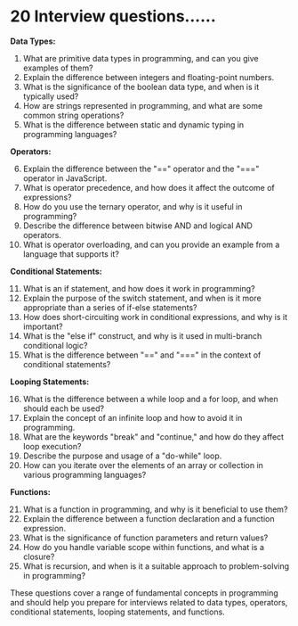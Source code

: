 # 20 Interview questions......

**Data Types:**

1. What are primitive data types in programming, and can you give examples of them?
2. Explain the difference between integers and floating-point numbers.
3. What is the significance of the boolean data type, and when is it typically used?
4. How are strings represented in programming, and what are some common string operations?
5. What is the difference between static and dynamic typing in programming languages?

**Operators:**

6. Explain the difference between the "==" operator and the "===" operator in JavaScript.
7. What is operator precedence, and how does it affect the outcome of expressions?
8. How do you use the ternary operator, and why is it useful in programming?
9. Describe the difference between bitwise AND and logical AND operators.
10. What is operator overloading, and can you provide an example from a language that supports it?

**Conditional Statements:**

11. What is an if statement, and how does it work in programming?
12. Explain the purpose of the switch statement, and when is it more appropriate than a series of if-else statements?
13. How does short-circuiting work in conditional expressions, and why is it important?
14. What is the "else if" construct, and why is it used in multi-branch conditional logic?
15. What is the difference between "==" and "===" in the context of conditional statements?

**Looping Statements:**

16. What is the difference between a while loop and a for loop, and when should each be used?
17. Explain the concept of an infinite loop and how to avoid it in programming.
18. What are the keywords "break" and "continue," and how do they affect loop execution?
19. Describe the purpose and usage of a "do-while" loop.
20. How can you iterate over the elements of an array or collection in various programming languages?

**Functions:**

21. What is a function in programming, and why is it beneficial to use them?
22. Explain the difference between a function declaration and a function expression.
23. What is the significance of function parameters and return values?
24. How do you handle variable scope within functions, and what is a closure?
25. What is recursion, and when is it a suitable approach to problem-solving in programming?

These questions cover a range of fundamental concepts in programming and should help you prepare for interviews related to data types, operators, conditional statements, looping statements, and functions.

